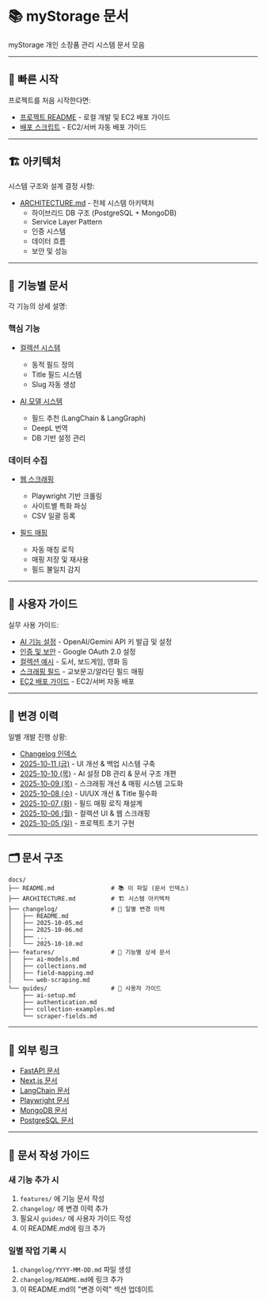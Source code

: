 # 📚 myStorage 문서

myStorage 개인 소장품 관리 시스템 문서 모음

---

## 🚀 빠른 시작

프로젝트를 처음 시작한다면:
- [프로젝트 README](../README.md) - 로컬 개발 및 EC2 배포 가이드
- [배포 스크립트](../scripts/README.md#-배포) - EC2/서버 자동 배포 가이드

---

## 🏗️ 아키텍처

시스템 구조와 설계 결정 사항:
- [ARCHITECTURE.md](./ARCHITECTURE.md) - 전체 시스템 아키텍처
  - 하이브리드 DB 구조 (PostgreSQL + MongoDB)
  - Service Layer Pattern
  - 인증 시스템
  - 데이터 흐름
  - 보안 및 성능

---

## 📖 기능별 문서

각 기능의 상세 설명:

### 핵심 기능
- [컬렉션 시스템](./features/collections.md)
  - 동적 필드 정의
  - Title 필드 시스템
  - Slug 자동 생성

- [AI 모델 시스템](./features/ai-models.md)
  - 필드 추천 (LangChain & LangGraph)
  - DeepL 번역
  - DB 기반 설정 관리

### 데이터 수집
- [웹 스크래핑](./features/web-scraping.md)
  - Playwright 기반 크롤링
  - 사이트별 특화 파싱
  - CSV 일괄 등록

- [필드 매핑](./features/field-mapping.md)
  - 자동 매칭 로직
  - 매핑 저장 및 재사용
  - 필드 불일치 감지

---

## 📘 사용자 가이드

실무 사용 가이드:
- [AI 기능 설정](./guides/ai-setup.md) - OpenAI/Gemini API 키 발급 및 설정
- [인증 및 보안](./guides/authentication.md) - Google OAuth 2.0 설정
- [컬렉션 예시](./guides/collection-examples.md) - 도서, 보드게임, 영화 등
- [스크래핑 필드](./guides/scraper-fields.md) - 교보문고/알라딘 필드 매핑
- [EC2 배포 가이드](../scripts/README.md#-배포) - EC2/서버 자동 배포

---

## 📅 변경 이력

일별 개발 진행 상황:
- [Changelog 인덱스](./changelog/README.md)
- [2025-10-11 (금)](./changelog/2025-10-11.md) - UI 개선 & 백업 시스템 구축
- [2025-10-10 (목)](./changelog/2025-10-10.md) - AI 설정 DB 관리 & 문서 구조 개편
- [2025-10-09 (목)](./changelog/2025-10-09.md) - 스크래핑 개선 & 매핑 시스템 고도화
- [2025-10-08 (수)](./changelog/2025-10-08.md) - UI/UX 개선 & Title 필수화
- [2025-10-07 (화)](./changelog/2025-10-07.md) - 필드 매핑 로직 재설계
- [2025-10-06 (월)](./changelog/2025-10-06.md) - 컬렉션 UI & 웹 스크래핑
- [2025-10-05 (일)](./changelog/2025-10-05.md) - 프로젝트 초기 구현

---

## 🗂️ 문서 구조

```
docs/
├── README.md                # 📚 이 파일 (문서 인덱스)
├── ARCHITECTURE.md          # 🏗️ 시스템 아키텍처
├── changelog/               # 📅 일별 변경 이력
│   ├── README.md
│   ├── 2025-10-05.md
│   ├── 2025-10-06.md
│   ├── ...
│   └── 2025-10-10.md
├── features/                # 📖 기능별 상세 문서
│   ├── ai-models.md
│   ├── collections.md
│   ├── field-mapping.md
│   └── web-scraping.md
└── guides/                  # 📘 사용자 가이드
    ├── ai-setup.md
    ├── authentication.md
    ├── collection-examples.md
    └── scraper-fields.md
```

---

## 🔗 외부 링크

- [FastAPI 문서](https://fastapi.tiangolo.com/)
- [Next.js 문서](https://nextjs.org/docs)
- [LangChain 문서](https://python.langchain.com/)
- [Playwright 문서](https://playwright.dev/python/)
- [MongoDB 문서](https://www.mongodb.com/docs/)
- [PostgreSQL 문서](https://www.postgresql.org/docs/)

---

## 📝 문서 작성 가이드

### 새 기능 추가 시
1. `features/` 에 기능 문서 작성
2. `changelog/` 에 변경 이력 추가
3. 필요시 `guides/` 에 사용자 가이드 작성
4. 이 README.md에 링크 추가

### 일별 작업 기록 시
1. `changelog/YYYY-MM-DD.md` 파일 생성
2. `changelog/README.md`에 링크 추가
3. 이 README.md의 "변경 이력" 섹션 업데이트
